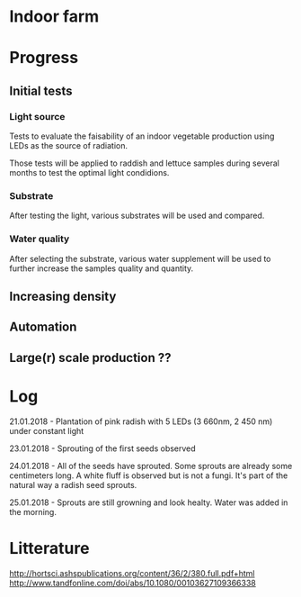 # Indoor farm

# Progress

## Initial tests

### Light source
Tests to evaluate the faisability of an indoor vegetable production using LEDs as the source of radiation.

Those tests will be applied to raddish and lettuce samples during several months to test the optimal light condidions.

### Substrate
After testing the light, various substrates will be used and compared.

### Water quality
After selecting the substrate, various water supplement will be used to further increase the samples quality and quantity.

## Increasing density

## Automation

## Large(r) scale production ??




# Log

21.01.2018 - Plantation of pink radish with 5 LEDs (3 660nm, 2 450 nm) under constant light

23.01.2018 - Sprouting of the first seeds observed

24.01.2018 - All of the seeds have sprouted. Some sprouts are already some centimeters long. A white fluff is observed but is not a fungi. It's part of the natural way a radish seed sprouts.

25.01.2018 - Sprouts are still growning and look healty. Water was added in the morning.


# Litterature
http://hortsci.ashspublications.org/content/36/2/380.full.pdf+html
http://www.tandfonline.com/doi/abs/10.1080/00103627109366338

